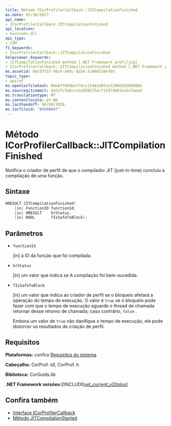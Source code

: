 ```yaml
---
title: Método ICorProfilerCallback::JITCompilationFinished
ms.date: 03/30/2017
api_name:
- ICorProfilerCallback.JITCompilationFinished
api_location:
- mscorwks.dll
api_type:
- COM
f1_keywords:
- ICorProfilerCallback::JITCompilationFinished
helpviewer_keywords:
- JITCompilationFinished method [.NET Framework profiling]
- ICorProfilerCallback::JITCompilationFinished method [.NET Framework profiling]
ms.assetid: 8dcd7537-d0c6-498c-8a56-2c060310ef65
topic_type:
- apiref
ms.openlocfilehash: 0da67f0d4be779cc21481d03a21209620289888e
ms.sourcegitcommit: da21fc5a8cce1e028575acf31974681a1bc5aeed
ms.translationtype: MT
ms.contentlocale: pt-BR
ms.lasthandoff: 06/08/2020
ms.locfileid: "84500047"
---
```

# <a name="icorprofilercallbackjitcompilationfinished-method"></a>Método ICorProfilerCallback::JITCompilationFinished
Notifica o criador de perfil de que o compilador JIT (just-in-time) concluiu a compilação de uma função.  
  
## <a name="syntax"></a>Sintaxe  
  
```cpp  
HRESULT JITCompilationFinished(  
    [in] FunctionID functionId,  
    [in] HRESULT    hrStatus,  
    [in] BOOL       fIsSafeToBlock);  
```  
  
## <a name="parameters"></a>Parâmetros

- `functionId`

  \[in] a ID da função que foi compilada.

- `hrStatus`

  \[in] um valor que indica se A compilação foi bem-sucedida.

- `fIsSafeToBlock`

  \[in] um valor que indica ao criador de perfil se o bloqueio afetará a operação do tempo de execução. O valor é `true` se o bloqueio pode fazer com que o tempo de execução aguarde o thread de chamada retornar desse retorno de chamada; caso contrário, `false` .

  Embora um valor de `true` não danifique o tempo de execução, ele pode distorcer os resultados de criação de perfil.

## <a name="requirements"></a>Requisitos  
 **Plataformas:** confira [Requisitos do sistema](../../get-started/system-requirements.md).  
  
 **Cabeçalho:** CorProf. idl, CorProf. h  
  
 **Biblioteca:** CorGuids.lib  
  
 **.NET Framework versões:**[!INCLUDE[net_current_v20plus](../../../../includes/net-current-v20plus-md.md)]  
  
## <a name="see-also"></a>Confira também

- [Interface ICorProfilerCallback](icorprofilercallback-interface.md)
- [Método JITCompilationStarted](icorprofilercallback-jitcompilationstarted-method.md)
